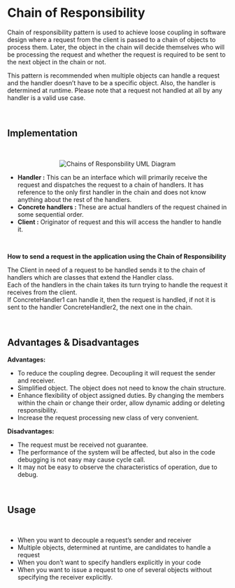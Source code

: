# Chain of Responsibility

Chain of responsibility pattern is used to achieve loose coupling in software design where a request from the client is passed to a chain of objects to process them. Later, the object in the chain will decide themselves who will be processing the request and whether the request is required to be sent to the next object in the chain or not.

This pattern is recommended when multiple objects can handle a request and the handler doesn’t have to be a specific object. Also, the handler is determined at runtime. Please note that a request not handled at all by any handler is a valid use case.

<br>

## Implementation

<br>

<center>

![Chains of Responsbility UML Diagram](images/chains-of-responsibility-uml.png)

</center>

* **Handler :** This can be an interface which will primarily receive the request and dispatches the request to a chain of handlers. It has reference to the only first handler in the chain and does not know anything about the rest of the handlers.
* **Concrete handlers :** These are actual handlers of the request chained in some sequential order.
* **Client :** Originator of request and this will access the handler to handle it.

<br>

**How to send a request in the application using the Chain of Responsibility**

The Client in need of a request to be handled sends it to the chain of handlers which are classes that extend the Handler class. 
<br>
Each of the handlers in the chain takes its turn trying to handle the request it receives from the client. 
<br>
If ConcreteHandler1 can handle it, then the request is handled, if not it is sent to the handler ConcreteHandler2, the next one in the chain.

<br>

## Advantages & Disadvantages


**Advantages:**
* To reduce the coupling degree. Decoupling it will request the sender and receiver.
* Simplified object. The object does not need to know the chain structure.
* Enhance flexibility of object assigned duties. By changing the members within the chain or change their order, allow dynamic adding or deleting responsibility.
* Increase the request processing new class of very convenient.

**Disadvantages:**
* The request must be received not guarantee.
* The performance of the system will be affected, but also in the code debugging is not easy may cause cycle call.
* It may not be easy to observe the characteristics of operation, due to debug.

<br>

## Usage

<br>

* When you want to decouple a request’s sender and receiver
* Multiple objects, determined at runtime, are candidates to handle a request
* When you don’t want to specify handlers explicitly in your code
* When you want to issue a request to one of several objects without specifying the receiver explicitly.
